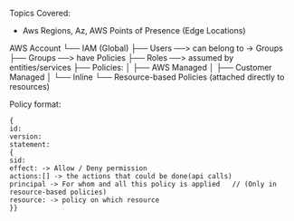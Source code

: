 
Topics Covered:
* Aws Regions, Az, AWS Points of Presence (Edge Locations)


AWS Account
 └── IAM (Global)
      ├── Users ──> can belong to → Groups
      ├── Groups ──> have Policies
      ├── Roles ──> assumed by entities/services
      ├── Policies:
      │    ├── AWS Managed
      │    ├── Customer Managed
      │    └── Inline
      └── Resource-based Policies (attached directly to resources)


Policy format:

```
{
id:
version:
statement:
{
sid:
effect: -> Allow / Deny permission
actions:[] -> the actions that could be done(api calls)
principal -> For whom and all this policy is applied   // (Only in resource-based policies)
resource: -> policy on which resource
}}
```


